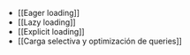 - [[Eager loading]]
- [[Lazy loading]]
- [[Explicit loading]]
- [[Carga selectiva y optimización de queries]]